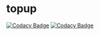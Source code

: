 # topup
[![Codacy Badge](https://api.codacy.com/project/badge/Grade/ee499e0392da43a9b1613fe424ed1c02)](https://app.codacy.com/gh/alexandereric995/topup?utm_source=github.com&utm_medium=referral&utm_content=alexandereric995/topup&utm_campaign=Badge_Grade_Settings)
[![Codacy Badge](https://api.codacy.com/project/badge/Grade/ee499e0392da43a9b1613fe424ed1c02)](https://app.codacy.com/gh/alexandereric995/topup?utm_source=github.com&utm_medium=referral&utm_content=alexandereric995/topup&utm_campaign=Badge_Grade_Settings)